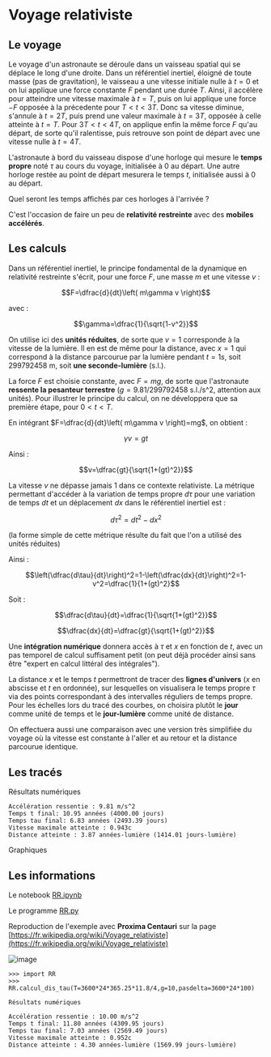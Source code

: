 # Voyage relativiste

## Le voyage

Le voyage d'un astronaute se déroule dans un vaisseau spatial qui se déplace le long d'une droite. Dans un référentiel inertiel, éloigné de toute masse (pas de gravitation), le vaisseau a une vitesse initiale nulle à $t=0$ et on lui applique une force constante $F$ pendant une durée $T$. Ainsi, il accélère pour atteindre une vitesse maximale à $t=T$, puis on lui applique une force $-F$ opposée à la précedente pour $T<t<3T$. Donc sa vitesse diminue, s'annule à $t=2T$, puis prend une valeur maximale à $t=3T$, opposée à celle atteinte à $t=T$. Pour $3T<t<4T$, on applique enfin la même force $F$ qu'au départ, de sorte qu'il ralentisse, puis retrouve son point de départ avec une vitesse nulle à $t=4T$.

L'astronaute à bord du vaisseau dispose d'une horloge qui mesure le **temps propre** noté $\tau$ au cours du voyage, initialisée à $0$ au départ. Une autre horloge restée au point de départ mesurera le temps $t$, initialisée aussi à $0$ au départ.

Quel seront les temps affichés par ces horloges à l'arrivée ?

C'est l'occasion de faire un peu de **relativité restreinte** avec des **mobiles accélérés**.

## Les calculs

Dans un référentiel inertiel, le principe fondamental de la dynamique en relativité restreinte s'écrit, pour une force $F$, une masse $m$ et une vitesse $v$ :

$$F=\dfrac{d}{dt}\left( m\gamma v \right)$$

avec :

$$\gamma=\dfrac{1}{\sqrt{1-v^2}}$$

On utilise ici des **unités réduites**, de sorte que $v=1$ corresponde à la vitesse de la lumière. Il en est de même pour la distance, avec $x=1$ qui correspond à la distance parcourue par la lumière pendant $t=1s$, soit $299792458$ m, soit **une seconde-lumière** (s.l.).

La force $F$ est choisie constante, avec $F=mg$, de sorte que l'astronaute **ressente la pesanteur terrestre** ($g=9.81/299792458$ s.l./s^2, attention aux unités). Pour illustrer le principe du calcul, on ne développera que sa première étape, pour $0<t<T$.

En intégrant $F=\dfrac{d}{dt}\left( m\gamma v \right)=mg$, on obtient :

$$\gamma v=gt$$

Ainsi :

$$v=\dfrac{gt}{\sqrt{1+(gt)^2}}$$

La vitesse $v$ ne dépasse jamais $1$ dans ce contexte relativiste. La métrique permettant d'accéder à la variation de temps propre $d\tau$ pour une variation de temps $dt$ et un déplacement $dx$ dans le référentiel inertiel est :

$$d\tau^2=dt^2-dx^2$$

(la forme simple de cette métrique résulte du fait que l'on a utilisé des unités réduites)

Ainsi :

$$\left(\dfrac{d\tau}{dt}\right)^2=1-\left(\dfrac{dx}{dt}\right)^2=1-v^2=\dfrac{1}{1+(gt)^2}$$

Soit :

$$\dfrac{d\tau}{dt}=\dfrac{1}{\sqrt{1+(gt)^2}}$$

$$\dfrac{dx}{dt}=\dfrac{gt}{\sqrt{1+(gt)^2}}$$

Une **intégration numérique** donnera accès à $\tau$ et $x$ en fonction de $t$, avec un pas temporel de calcul suffisament petit (on peut déjà procéder ainsi sans être "expert en calcul littéral des intégrales").

La distance $x$ et le temps $t$ permettront de tracer des **lignes d'univers** ($x$ en abscisse et $t$ en ordonnée), sur lesquelles on visualisera le temps propre $\tau$ via des points correspondant à des intervalles réguliers de temps propre. Pour les échelles lors du tracé des courbes, on choisira plutôt le **jour** comme unité de temps et le **jour-lumière** comme unité de distance.

On effectuera aussi une comparaison avec une version très simplifiée du voyage où la vitesse est constante à l'aller et au retour et la distance parcourue identique.

## Les tracés

Résultats numériques

```
Accélération ressentie : 9.81 m/s^2
Temps t final: 10.95 années (4000.00 jours)
Temps tau final: 6.83 années (2493.39 jours)
Vitesse maximale atteinte : 0.943c
Distance atteinte : 3.87 années-lumière (1414.01 jours-lumière)
```

Graphiques

## Les informations

Le notebook [RR.ipynb](RR.ipynb)

Le programme [RR.py](RR.py)

Reproduction de l'exemple avec **Proxima Centauri** sur la page [https://fr.wikipedia.org/wiki/Voyage_relativiste](https://fr.wikipedia.org/wiki/Voyage_relativiste)

![image](https://github.com/user-attachments/assets/d8b4cbaa-4344-4021-b3ff-b17b817fb569)

```
>>> import RR
>>> RR.calcul_dis_tau(T=3600*24*365.25*11.8/4,g=10,pasdelta=3600*24*100)

Résultats numériques

Accélération ressentie : 10.00 m/s^2
Temps t final: 11.80 années (4309.95 jours)
Temps tau final: 7.03 années (2569.49 jours)
Vitesse maximale atteinte : 0.952c
Distance atteinte : 4.30 années-lumière (1569.99 jours-lumière)
```
